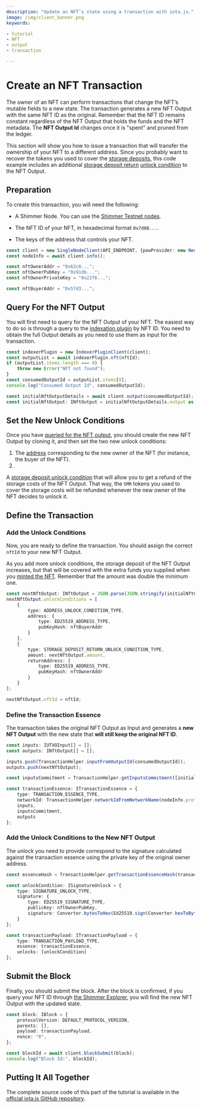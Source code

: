 ```yaml
---
description: "Update an NFT’s state using a transaction with iota.js."
image: /img/client_banner.png
keywords:

- tutorial
- NFT
- output
- transaction

---
```


# Create an NFT Transaction

The owner of an NFT can perform transactions that change the NFT’s mutable fields to a new state. The transaction
generates a new NFT Output with the same NFT ID as the original. Remember that the NFT ID remains constant regardless of
the NFT Output that holds the funds and the NFT metadata. The **NFT Output Id** changes once it is "spent" and pruned
from the ledger.

This section will show you how to issue a transaction that will transfer the ownership of your NFT to a different
address. Since you probably want to recover the tokens you used to cover
the [storage deposits](https://wiki.iota.org/shimmer/iotajs/tutorials/value-transactions/introduction/#storage-costs-and-deposits),
this code example includes an
additional [storage deposit return](https://wiki.iota.org/shimmer/introduction/explanations/what_is_stardust/unlock_conditions/#storage-deposit-return) [unlock condition](https://wiki.iota.org/shimmer/introduction/explanations/what_is_stardust/unlock_conditions/)
to the NFT Output.

## Preparation

To create this transaction, you will need the following:

* A Shimmer Node. You can use the [Shimmer Testnet nodes](https://api.testnet.shimmer.network).

* The NFT ID of your NFT, in hexadecimal format `0x7d08...`.

* The keys of the address that controls your NFT.

```typescript
const client = new SingleNodeClient(API_ENDPOINT, {powProvider: new NeonPowProvider()});
const nodeInfo = await client.info();

const nftOwnerAddr = "0x62c0...";
const nftOwnerPubKey = "0x91db...";
const nftOwnerPrivateKey = "0x22f6...";

const nftBuyerAddr = "0x57d3...";
```

## Query For the NFT Output

You will first need to query for the NFT Output of your NFT. The easiest way to do so is through a query to
the [indexation plugin](https://wiki.iota.org/shimmer/inx-indexer/welcome/) by NFT ID. You need to obtain the full
Output details as you need to use them as input for the transaction.

```typescript
const indexerPlugin = new IndexerPluginClient(client);
const outputList = await indexerPlugin.nft(nftId);
if (outputList.items.length === 0) {
    throw new Error("NFT not found");
}
const consumedOutputId = outputList.items[0];
console.log("Consumed Output Id", consumedOutputId);

const initialNftOutputDetails = await client.output(consumedOutputId);
const initialNftOutput: INftOutput = initialNftOutputDetails.output as INftOutput;
```

## Set the New Unlock Conditions

Once you have [queried for the NFT output](#query-for-the-nft-output), you should create the new NFT Output by cloning
it, and then set the two new unlock conditions:

1. The [address](https://wiki.iota.org/shimmer/introduction/explanations/what_is_stardust/unlock_conditions/#address)
   corresponding to the new owner of the NFT (for instance, the buyer of the NFT).
2.
A [storage deposit unlock condition](https://wiki.iota.org/shimmer/introduction/explanations/what_is_stardust/unlock_conditions/#storage-deposit-return)
that will allow you to get a refund of the storage costs of the NFT Output. That way, the `SMR` tokens you used to cover
the storage costs will be refunded whenever the new owner of the NFT decides to unlock it.

## Define the Transaction

### Add the Unlock Conditions

Now, you are ready to define the transaction. You should assign the correct `nftId` to your new NFT Output.

As you add more unlock conditions, the storage deposit of the NFT Output increases, but that will be covered with the
extra funds you supplied when you [minted the NFT](03-mint-new-nft.md). Remember that the amount was double the minimum
one.

```typescript
const nextNftOutput: INftOutput = JSON.parse(JSON.stringify(initialNftOutput));
nextNftOutput.unlockConditions = [
    {
        type: ADDRESS_UNLOCK_CONDITION_TYPE,
        address: {
            type: ED25519_ADDRESS_TYPE,
            pubKeyHash: nftBuyerAddr
        }
    },
    {
        type: STORAGE_DEPOSIT_RETURN_UNLOCK_CONDITION_TYPE,
        amount: nextNftOutput.amount,
        returnAddress: {
            type: ED25519_ADDRESS_TYPE,
            pubKeyHash: nftOwnerAddr
        }
    }
];

nextNftOutput.nftId = nftId;
```

### Define the Transaction Essence

The transaction takes the original NFT Output as Input and generates a **new NFT Output** with the new state that **will
still keep the original NFT ID**.

```typescript
const inputs: IUTXOInput[] = [];
const outputs: INftOutput[] = [];

inputs.push(TransactionHelper.inputFromOutputId(consumedOutputId));
outputs.push(nextNftOutput);

const inputsCommitment = TransactionHelper.getInputsCommitment([initialNftOutput]);

const transactionEssence: ITransactionEssence = {
    type: TRANSACTION_ESSENCE_TYPE,
    networkId: TransactionHelper.networkIdFromNetworkName(nodeInfo.protocol.networkName),
    inputs,
    inputsCommitment,
    outputs
};
```

### Add the Unlock Conditions to the New NFT Output

The unlock you need to provide correspond to the signature calculated against the transaction essence using the private
key of the original owner address.

```typescript
const essenceHash = TransactionHelper.getTransactionEssenceHash(transactionEssence);

const unlockCondition: ISignatureUnlock = {
    type: SIGNATURE_UNLOCK_TYPE,
    signature: {
        type: ED25519_SIGNATURE_TYPE,
        publicKey: nftOwnerPubKey,
        signature: Converter.bytesToHex(Ed25519.sign(Converter.hexToBytes(nftOwnerPrivateKey), essenceHash), true)
    }
};

const transactionPayload: ITransactionPayload = {
    type: TRANSACTION_PAYLOAD_TYPE,
    essence: transactionEssence,
    unlocks: [unlockCondition]
};
```

## Submit the Block

Finally, you should submit the block. After the block is confirmed, if you query your NFT ID
through [the Shimmer Explorer](https://explorer.shimmer.network/shimmer), you will find the new NFT Output with the
updated state.

```typescript
const block: IBlock = {
    protocolVersion: DEFAULT_PROTOCOL_VERSION,
    parents: [],
    payload: transactionPayload,
    nonce: "0",
};

const blockId = await client.blockSubmit(block);
console.log("Block Id:", blockId);
```

## Putting It All Together

The complete source code of this part of the tutorial is available in
the [official iota.js GitHub repository](https://github.com/iotaledger/iota.js/blob/feat/stardust/packages/iota/examples/shimmer-nft-transaction-tutorial/src/nft-transaction.ts).

